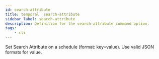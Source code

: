 ```yaml
---
id: search-attribute
title: temporal  search-attribute
sidebar_label: search-attribute
description: Definition for the search-attribute command option.
tags:
	- cli
---
```


Set Search Attribute on a schedule (format: key=value). Use valid JSON formats for value.
